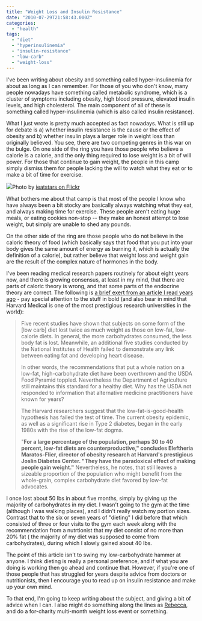 ```yaml
---
title: "Weight Loss and Insulin Resistance"
date: "2010-07-29T21:58:43.000Z"
categories: 
  - "health"
tags: 
  - "diet"
  - "hyperinsulinemia"
  - "insulin-resistance"
  - "low-carb"
  - "weight-loss"
---
```


I've been writing about obesity and something called hyper-insulinemia for about as long as I can remember. For those of you who don't know, many people nowadays have something called metabolic syndrome, which is a cluster of symptoms including obesity, high blood pressure, elevated insulin levels, and high cholesterol. The main component of all of these is something called hyper-insulinemia (which is also called insulin resistance).

What I just wrote is pretty much accepted as fact nowadays. What is still up for debate is a) whether insulin resistance is the cause or the effect of obesity and b) whether insulin plays a larger role in weight loss than originally believed. You see, there are two competing genres in this war on the bulge. On one side of the ring you have those people who believe a calorie is a calorie, and the only thing required to lose weight is a bit of will power. For those that continue to gain weight, the people in this camp simply dismiss them for people lacking the will to watch what they eat or to make a bit of time for exercise.

 [![](http://farm1.static.flickr.com/136/326630623_36959d2992.jpg?v=1166503417)](http://www.flickr.com/photos/ieatstars/326630623/)Photo by [ieatstars on Flickr](http://www.flickr.com/photos/ieatstars/326630623/)

What bothers me about that camp is that most of the people I know who have always been a bit stocky are basically always watching what they eat, and always making time for exercise. These people aren't eating huge meals, or eating cookies non-stop -- they make an honest attempt to lose weight, but simply are unable to shed any pounds.

On the other side of the ring are those people who do not believe in the caloric theory of food (which basically says that food that you put into your body gives the same amount of energy as burning it, which is actually the definition of a calorie), but rather believe that weight loss and weight gain are the result of the complex nature of hormones in the body.

I've been reading medical research papers routinely for about eight years now, and there is growing consensus, at least in my mind, that there are parts of caloric theory is wrong, and that some parts of the endocrine theory are correct. The following is [a brief exert from an article I read years ago](http://www.planetlightworker.com/articles/burtongoldberg/article7.htm) - pay special attention to the stuff in bold (and also bear in mind that Harvard Medical is one of the most prestigious research universities in the world):

> Five recent studies have shown that subjects on some form of the \[low carb\] diet lost twice as much weight as those on low-fat, low-calorie diets. In general, the more carbohydrates consumed, the less body fat is lost. Meanwhile, an additional five studies conducted by the National Institutes of Health failed to demonstrate any link between eating fat and developing heart disease.
> 
> In other words, the recommendations that put a whole nation on a low-fat, high-carbohydrate diet have been overthrown and the USDA Food Pyramid toppled. Nevertheless the Department of Agriculture still maintains this standard for a healthy diet. Why has the USDA not responded to information that alternative medicine practitioners have known for years?
> 
> The Harvard researchers suggest that the low-fat-is-good-health hypothesis has failed the test of time. The current obesity epidemic, as well as a significant rise in Type 2 diabetes, began in the early 1980s with the rise of the low-fat dogma.
> 
> "**For a large percentage of the population, perhaps 30 to 40 percent, low-fat diets are counterproductive," concludes Eleftheria Maratos-Flier, director of obesity research at Harvard's prestigious Joslin Diabetes Center. "They have the paradoxical effect of making people gain weight."** Nevertheless, he notes, that still leaves a sizeable proportion of the population who might benefit from the whole-grain, complex carbohydrate diet favored by low-fat advocates.

I once lost about 50 lbs in about five months, simply by giving up the majority of carbohydrates in my diet. I wasn't going to the gym at the time (although I was walking places), and I didn't really watch my portion sizes. Contrast that to the six or seven years of "dieting" I did before that which consisted of three or four visits to the gym each week along with the recommendation from a nutrtionist that my diet consist of no more than 20% fat ( the majority of my diet was supposed to come from carbohydrates), during which I slowly gained about 40 lbs.

The point of this article isn't to swing my low-carbohydrate hammer at anyone. I think dieting is really a personal preference, and if what you are doing is working then go ahead and continue that. However, if you're one of those people that has struggled for years despite advice from doctors or nutritionists, then I encourage you to read up on insulin resistance and make up your own mind.

To that end, I'm going to keep writing about the subject, and giving a bit of advice when I can. I also might do something along the lines as [Rebecca](http://www.miss604.com), and do a for-charity multi-month weight loss event or something.
